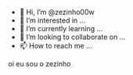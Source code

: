 - 👋 Hi, I’m @zezinho00w
- 👀 I’m interested in ...
- 🌱 I’m currently learning ...
- 💞️ I’m looking to collaborate on ...
- 📫 How to reach me ...

<!---
zezinho00w/zezinho00w is a ✨ special ✨ repository because its `README.md` (this file) appears on your GitHub profile.
You can click the Preview link to take a look at your changes.
--->
oi eu sou o zezinho








